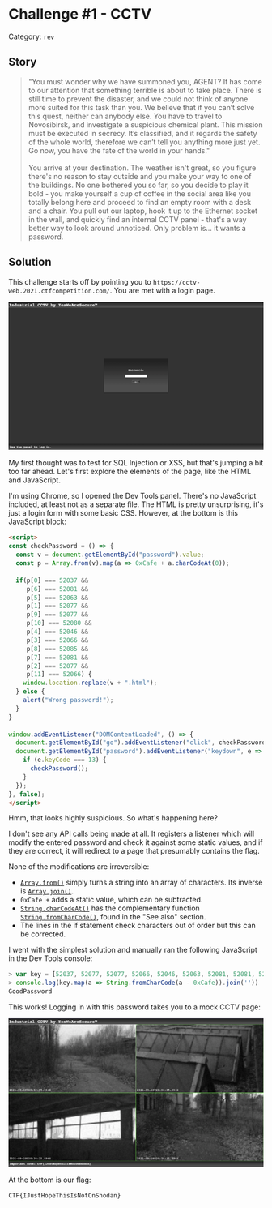 # Challenge #1 - CCTV

Category: `rev`

## Story

>"You must wonder why we have summoned you, AGENT? It has come to our attention that something terrible is about to take place. There is still time to prevent the disaster, and we could not think of anyone more suited for this task than you. We believe that if you can’t solve this quest, neither can anybody else. You have to travel to Novosibirsk, and investigate a suspicious chemical plant. This mission must be executed in secrecy. It’s classified, and it regards the safety of the whole world, therefore we can’t tell you anything more just yet. Go now, you have the fate of the world in your hands."<br/><br/>
>You arrive at your destination. The weather isn't great, so you figure there's no reason to stay outside and you make your way to one of the buildings. No one bothered you so far, so you decide to play it bold - you make yourself a cup of coffee in the social area like you totally belong here and proceed to find an empty room with a desk and a chair. You pull out our laptop, hook it up to the Ethernet socket in the wall, and quickly find an internal CCTV panel - that's a way better way to look around unnoticed. Only problem is... it wants a password.

## Solution

This challenge starts off by pointing you to `https://cctv-web.2021.ctfcompetition.com/`. You are met with a login page.

![CCTV Login Page](login_page.png)

My first thought was to test for SQL Injection or XSS, but that's jumping a bit too far ahead. Let's first explore the elements of the page, like the HTML and JavaScript.

I'm using Chrome, so I opened the Dev Tools panel. There's no JavaScript included, at least not as a separate file. The HTML is pretty unsurprising, it's just a login form with some basic CSS. However, at the bottom is this JavaScript block:

```html
<script>
const checkPassword = () => {
  const v = document.getElementById("password").value;
  const p = Array.from(v).map(a => 0xCafe + a.charCodeAt(0));

  if(p[0] === 52037 &&
     p[6] === 52081 &&
     p[5] === 52063 &&
     p[1] === 52077 &&
     p[9] === 52077 &&
     p[10] === 52080 &&
     p[4] === 52046 &&
     p[3] === 52066 &&
     p[8] === 52085 &&
     p[7] === 52081 &&
     p[2] === 52077 &&
     p[11] === 52066) {
    window.location.replace(v + ".html");
  } else {
    alert("Wrong password!");
  }
}

window.addEventListener("DOMContentLoaded", () => {
  document.getElementById("go").addEventListener("click", checkPassword);
  document.getElementById("password").addEventListener("keydown", e => {
    if (e.keyCode === 13) {
      checkPassword();
    }
  });
}, false);
</script>
```

Hmm, that looks highly suspicious. So what's happening here?

I don't see any API calls being made at all. It registers a listener which will modify the entered password and check it against some static values, and if they are correct, it will redirect to a page that presumably contains the flag.

None of the modifications are irreversible:

* [`Array.from()`](https://developer.mozilla.org/en-US/docs/Web/JavaScript/Reference/Global_Objects/Array/from) simply turns a string into an array of characters. Its inverse is [`Array.join()`](https://developer.mozilla.org/en-US/docs/Web/JavaScript/Reference/Global_Objects/Array/join).
* `0xCafe +` adds a static value, which can be subtracted.
* [`String.charCodeAt()`](https://developer.mozilla.org/en-US/docs/Web/JavaScript/Reference/Global_Objects/String/charCodeAt) has the complementary function [`String.fromCharCode()`](https://developer.mozilla.org/en-US/docs/Web/JavaScript/Reference/Global_Objects/String/fromCharCode), found in the "See also" section.
* The lines in the if statement check characters out of order but this can be corrected.

I went with the simplest solution and manually ran the following JavaScript in the Dev Tools console:

```js
> var key = [52037, 52077, 52077, 52066, 52046, 52063, 52081, 52081, 52085, 52077, 52080, 52066];
> console.log(key.map(a => String.fromCharCode(a - 0xCafe)).join(''))
GoodPassword
```

This works! Logging in with this password takes you to a mock CCTV page:

![Mock CCTV camera feeds](cctv.png)

At the bottom is our flag:

```
CTF{IJustHopeThisIsNotOnShodan}
```
